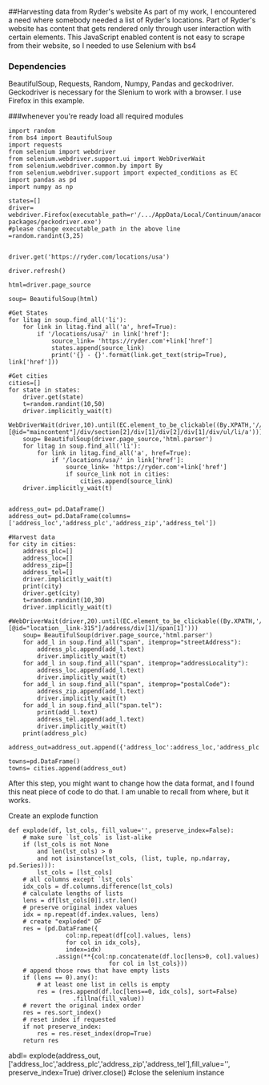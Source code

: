 ##Harvesting data from Ryder's website
As part of my work, I encountered a need where somebody needed a list of Ryder's locations. Part of Ryder's website has content that gets rendered only through user interaction with certain elements. This JavaScript enabled content is not easy to scrape from their website, so I needed to use Selenium with bs4

### Dependencies
BeautifulSoup, Requests, Random, Numpy, Pandas and geckodriver.
Geckodriver is necessary for the Slenium to work with a browser. I use Firefox in this example.

###whenever you're ready
load all required modules
```
import random
from bs4 import BeautifulSoup
import requests
from selenium import webdriver
from selenium.webdriver.support.ui import WebDriverWait
from selenium.webdriver.common.by import By
from selenium.webdriver.support import expected_conditions as EC
import pandas as pd
import numpy as np
```
```
states=[]
driver= webdriver.Firefox(executable_path=r'/.../AppData/Local/Continuum/anaconda3/Lib/site-packages/geckodriver.exe')
#please change executable_path in the above line
=random.randint(3,25)


driver.get('https://ryder.com/locations/usa')

driver.refresh()

html=driver.page_source

soup= BeautifulSoup(html)

#Get States
for litag in soup.find_all('li'):
    for link in litag.find_all('a', href=True):
        if '/locations/usa/' in link['href']:
            source_link= 'https://ryder.com'+link['href']
            states.append(source_link)
            print('{} - {}'.format(link.get_text(strip=True), link['href']))

#Get cities
cities=[]
for state in states:
    driver.get(state)
    t=random.randint(10,50)
    driver.implicitly_wait(t)
    WebDriverWait(driver,10).until(EC.element_to_be_clickable((By.XPATH,'//*[@id="maincontent"]/div/section[2]/div[1]/div[2]/div[1]/div/ul/li/a')))
    soup= BeautifulSoup(driver.page_source,'html.parser')
    for litag in soup.find_all('li'):
        for link in litag.find_all('a', href=True):
            if '/locations/usa/' in link['href']:
                source_link= 'https://ryder.com'+link['href']
                if source_link not in cities:
                    cities.append(source_link)
    driver.implicitly_wait(t)
  

address_out= pd.DataFrame()
address_out= pd.DataFrame(columns=['address_loc','address_plc','address_zip','address_tel'])   

#Harvest data          
for city in cities:
    address_plc=[]
    address_loc=[]
    address_zip=[]
    address_tel=[]
    driver.implicitly_wait(t)
    print(city)
    driver.get(city)
    t=random.randint(10,30)
    driver.implicitly_wait(t)
    #WebDriverWait(driver,20).until(EC.element_to_be_clickable((By.XPATH,'//*[@id="location__link-315"]/address/div[1]/span[1]')))
    soup= BeautifulSoup(driver.page_source,'html.parser')
    for add_l in soup.find_all("span", itemprop="streetAddress"):
        address_plc.append(add_l.text)
        driver.implicitly_wait(t)
    for add_l in soup.find_all("span", itemprop="addressLocality"):
        address_loc.append(add_l.text)
        driver.implicitly_wait(t)
    for add_l in soup.find_all("span", itemprop="postalCode"):
        address_zip.append(add_l.text)
        driver.implicitly_wait(t)
    for add_l in soup.find_all("span.tel"):
        print(add_l.text)
        address_tel.append(add_l.text)
        driver.implicitly_wait(t)
    print(address_plc)
    address_out=address_out.append({'address_loc':address_loc,'address_plc':address_plc,'address_zip':address_zip,'address_tel':address_tel},ignore_index=True)

towns=pd.DataFrame()
towns= cities.append(address_out)    
```
After this step, you might want to change how the data format, and I found this neat piece of code to do that. I am unable to recall from where, but it works.

Create an explode function 
```
def explode(df, lst_cols, fill_value='', preserve_index=False):
    # make sure `lst_cols` is list-alike
    if (lst_cols is not None
        and len(lst_cols) > 0
        and not isinstance(lst_cols, (list, tuple, np.ndarray, pd.Series))):
        lst_cols = [lst_cols]
    # all columns except `lst_cols`
    idx_cols = df.columns.difference(lst_cols)
    # calculate lengths of lists
    lens = df[lst_cols[0]].str.len()
    # preserve original index values    
    idx = np.repeat(df.index.values, lens)
    # create "exploded" DF
    res = (pd.DataFrame({
                col:np.repeat(df[col].values, lens)
                for col in idx_cols},
                index=idx)
             .assign(**{col:np.concatenate(df.loc[lens>0, col].values)
                            for col in lst_cols}))
    # append those rows that have empty lists
    if (lens == 0).any():
        # at least one list in cells is empty
        res = (res.append(df.loc[lens==0, idx_cols], sort=False)
                  .fillna(fill_value))
    # revert the original index order
    res = res.sort_index()
    # reset index if requested
    if not preserve_index:        
        res = res.reset_index(drop=True)
    return res

```
abdl= explode(address_out,['address_loc','address_plc','address_zip','address_tel'],fill_value='', preserve_index=True)
driver.close() #close the selenium instance

```
